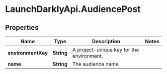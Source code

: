 # LaunchDarklyApi.AudiencePost

## Properties

Name | Type | Description | Notes
------------ | ------------- | ------------- | -------------
**environmentKey** | **String** | A project-unique key for the environment. | 
**name** | **String** | The audience name | 


